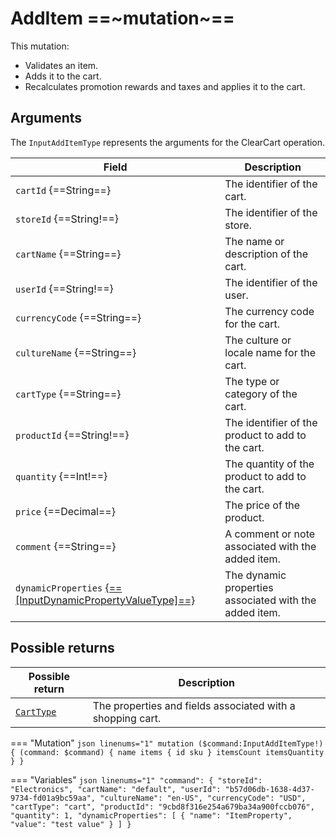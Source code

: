 # AddItem ==~mutation~==

This mutation:

* Validates an item.
* Adds it to the cart. 
* Recalculates promotion rewards and taxes and applies it to the cart.

## Arguments

The `InputAddItemType` represents the arguments for the ClearCart operation. 

| Field                         | Description                                                                                  |
|----------------------------------|----------------------------------------------------------------------------------------------|
| `cartId` {==String==}            | The identifier of the cart.                                                                  |
| `storeId` {==String!==}          | The identifier of the store.                                                                 |
| `cartName` {==String==}          | The name or description of the cart.                                                         |
| `userId` {==String!==}           | The identifier of the user.                                                                  |
| `currencyCode` {==String==}      | The currency code for the cart.                                                              |
| `cultureName` {==String==}       | The culture or locale name for the cart.                                                     |
| `cartType` {==String==}          | The type or category of the cart.                                                            |
| `productId` {==String!==}       | The identifier of the product to add to the cart.                                             |
| `quantity` {==Int!==}            | The quantity of the product to add to the cart.                                              |
| `price` {==Decimal==}            | The price of the product.                                                                    |
| `comment` {==String==}           | A comment or note associated with the added item.                                             |
| `dynamicProperties` [{==[InputDynamicPropertyValueType]==}](../../Profile/Objects/InputDynamicPropertyValueType.md) | The dynamic properties associated with the added item.               |

## Possible returns

| Possible return                                          	| Description                                                 	|
|---------------------------------------------------------	|------------------------------------------------------------	|
| [`CartType`](../objects/cart-type.md)                   	|  The properties and fields associated with a shopping cart.  	|


=== "Mutation"
    ```json linenums="1"
    mutation ($command:InputAddItemType!)
    {
        (command: $command)
        {
            name
            items
            {
                id
                sku
            }
            itemsCount
            itemsQuantity
        }
    }
    ```

=== "Variables"
    ```json linenums="1"
    "command": {
        "storeId": "Electronics",
        "cartName": "default",
        "userId": "b57d06db-1638-4d37-9734-fd01a9bc59aa",
        "cultureName": "en-US",
        "currencyCode": "USD",
        "cartType": "cart",
        "productId": "9cbd8f316e254a679ba34a900fccb076",
        "quantity": 1,
        "dynamicProperties": [
            {
                "name": "ItemProperty",
                "value": "test value"
            }
        ]
    }
    ```